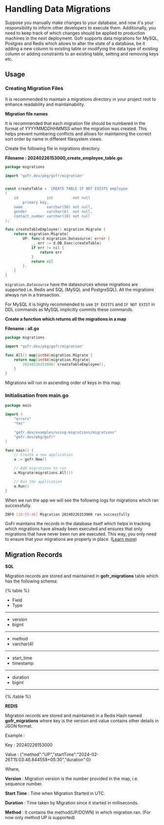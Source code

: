 # Handling Data Migrations

Suppose you manually make changes to your database, and now it's your responsibility to inform other developers to execute them. Additionally, you need to keep track of which changes should be applied to production machines in the next deployment.
Gofr supports data migrations for MySQL, Postgres and Redis which allows to alter the state of a database, be it adding a new column to existing table or modifying the data type of  existing column or adding constraints to an existing table, setting and removing keys etc.

## Usage

### Creating Migration Files

It is recommended to maintain a migrations directory in your project root to enhance readability and maintainability.

**Migration file names**

It is recommended that each migration file should be numbered in the format of *YYYYMMDDHHMMSS* when the migration was created.
This helps prevent numbering conflicts and allows for maintaining the correct sort order by name in different filesystem views.

Create the following file in migrations directory.

**Filename : 20240226153000_create_employee_table.go**
```go
package migrations

import "gofr.dev/pkg/gofr/migration"


const createTable = `CREATE TABLE IF NOT EXISTS employee
(
    id             int         not null
        primary key,
    name           varchar(50) not null,
    gender         varchar(6)  not null,
    contact_number varchar(10) not null
);`

func createTableEmployee() migration.Migrate {
	return migration.Migrate{
		UP: func(d migration.Datasource) error {
			_, err := d.DB.Exec(createTable)
			if err != nil {
				return err
			}
			return nil
		},
	}
}
```

`migration.Datasource` have the datasources whose migrations are supported i.e. Redis and SQL (MySQL and PostgreSQL). 
All the migrations always run in a transaction.

For MySQL it is highly recommended to use `IF EXISTS` and `IF NOT EXIST` in DDL commands as MySQL implicitly commits these commands.

**Create a function which returns all the migrations in a map**

**Filename : all.go**
```go
package migrations

import "gofr.dev/pkg/gofr/migration"

func All() map[int64]migration.Migrate {
	return map[int64]migration.Migrate{
		20240226153000: createTableEmployee(),
	}
}
```

Migrations will run in ascending order of keys in this map.

### Initialisation from main.go 
```go
package main

import (
	"errors"
	"fmt"

	"gofr.dev/examples/using-migrations/migrations"
	"gofr.dev/pkg/gofr"
)

func main() {
	// Create a new application
	a := gofr.New()

	// Add migrations to run
	a.Migrate(migrations.All())

	// Run the application
	a.Run()
}

```

When we run the app we will see the following logs for migrations which ran successfully.

```bash
INFO [16:55:46] Migration 20240226153000 ran successfully
```




GoFr maintains the records in the database itself which helps in tracking which migrations have already been executed and ensures that only migrations that have never been run are executed.
This way, you only need to ensure that your migrations are properly in place. ([Learn more](https://cloud.google.com/architecture/database-migration-concepts-principles-part-1))

## Migration Records

**SQL**

Migration records are stored and maintained in **gofr_migrations** table which has the following schema:

{% table %}
* Field
* Type
---
* version
* bigint
---
* method
* varchar(4)
---
* start_time
* timestamp
---
* duration
* bigint
---
{% /table %}

**REDIS**

Migration records are stored and maintained in a Redis Hash named **gofr_migrations** where key is the version and value contains other details in JSON format.

Example :

Key : 20240226153000

Value : {"method":"UP","startTime":"2024-02-26T15:03:46.844558+05:30","duration":0}

Where,

**Version** : Migration version is the number provided in the map, i.e. sequence number.

**Start Time** : Time when Migration Started in UTC.

**Duration** : Time taken by Migration since it started in milliseconds.

**Method** : It contains the method(UP/DOWN) in which migration ran.
(For now only method UP is supported)

